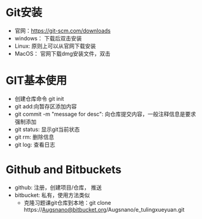 # Git安装
- 官网：https://git-scm.com/downloads
- windows： 下载后双击安装
- Linux: 原则上可以从官网下载安装
- MacOS： 官网下载dmg安装文件，双击

# GIT基本使用
- 创建仓库命令 git init
- git add:向暂存区添加内容
- git commit -m "message for desc": 向仓库提交内容，一般注释信息是要求强制添加
- git status: 显示git当前状态
- git rm: 删除信息
- git log: 查看日志

# Github and  Bitbuckets
- github: 注册，创建项目/仓库， 推送
- bitbucket: 私有，使用方法类似
	- 克隆习题课git仓库到本地：git clone https://Augsnano@bitbucket.org/Augsnano/e_tulingxueyuan.git
